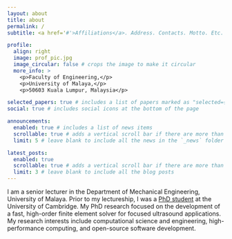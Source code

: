 ```yaml
---
layout: about
title: about
permalink: /
subtitle: <a href='#'>Affiliations</a>. Address. Contacts. Motto. Etc.

profile:
  align: right
  image: prof_pic.jpg
  image_circular: false # crops the image to make it circular
  more_info: >
    <p>Faculty of Engineering,</p>
    <p>University of Malaya,</p>
    <p>50603 Kuala Lumpur, Malaysia</p>

selected_papers: true # includes a list of papers marked as "selected={true}"
social: true # includes social icons at the bottom of the page

announcements:
  enabled: true # includes a list of news items
  scrollable: true # adds a vertical scroll bar if there are more than 3 news items
  limit: 5 # leave blank to include all the news in the `_news` folder

latest_posts:
  enabled: true
  scrollable: true # adds a vertical scroll bar if there are more than 3 new posts items
  limit: 3 # leave blank to include all the blog posts
---
```


I am a senior lecturer in the Department of Mechanical Engineering, University
of Malaya. Prior to my lectureship, I was a [PhD
student](https://garth-wells.github.io/) at the University of Cambridge. My PhD
research focused on the development of a fast, high-order finite element solver
for focused ultrasound applications. My research interests include computational
science and engineering, high-performance computing, and open-source software
development.